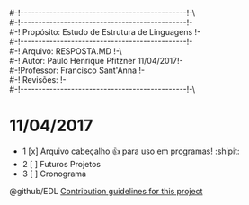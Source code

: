 #\-!----------------------------------------------!-\  
#\-!----------------------------------------------!-\
#\-! Propósito: Estudo de Estrutura de Linguagens !-\
#\-!----------------------------------------------!-\
#\-!  Arquivo: RESPOSTA.MD                        !-\   
#\-!    Autor: Paulo Henrique Pfitzner  11/04/2017!-\
#\-!Professor: Francisco Sant'Anna                !-\
#\-! Revisões:                                    !-\
#\-!----------------------------------------------!-\

# 11/04/2017

<!-- RESPOSTA.md -->

- 1 [x] Arquivo cabeçalho :+1: para uso em programas! :shipit:
- 2 [ ] Futuros Projetos
- 3 [ ] Cronograma

@github/EDL
[Contribution guidelines for this project](cientistaphp/EDL/tarefa01/RESPOSTA.md)
